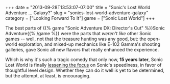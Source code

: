 +++
date = "2013-09-28T13:53:07-07:00"
title = "Sonic's Lost World Adventure ... Galaxy?"
slug = "sonics-lost-world-adventure-galaxy"
category = ["Looking Forward To It"]
game = ["Sonic Lost World"]
+++

The best parts of {{% game "Sonic Adventure DX: Director's Cut" %}}Sonic Adventure{{% /game %}} were the parts that <i>weren't like</i> other Sonic games -- well, not that the treasure hunting was any good, but: the open-world exploration, and mixed-up mechanics like E-102 Gamma's shooting galleries, gave Sonic all new flavors that really enhanced the experience.

Which is why it's such a tragic comedy that only now, <b>15 years later</b>, Sonic Lost World is finally <a href="http://www.joystiq.com/2013/09/25/sonic-lost-world-video-preview/">lessening the focus</a> on Sonic's speediness, in favor of thoughtful level design.  Whether they can do it well is yet to be determined, but the attempt, at least, is encouraging.
